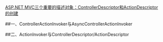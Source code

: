 ﻿[ASP.NET MVC三个重要的描述对象：ControllerDescriptor和ActionDescriptor的创建 ](http://www.cnblogs.com/artech/archive/2012/05/11/controller-descriptor-and-action-descriptor-creation.html)


##一、ControllerActionInvoker与AsyncControllerActionInvoker

##二、ActionInvoker与ControllerDescriptor/ActionDescriptor